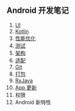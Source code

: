## Android 开发笔记

1. [UI](https://github.com/hgncxzy/AndroidNote/blob/master/UI.md)
2. [Kotlin](https://github.com/hgncxzy/AndroidNote/blob/master/Kotlin.md)
3. [性能优化](https://github.com/hgncxzy/AndroidNote/blob/master/%E6%80%A7%E8%83%BD.md)
4. [测试](https://github.com/hgncxzy/AndroidNote/blob/master/%E6%B5%8B%E8%AF%95.md)
5. [架构](https://github.com/hgncxzy/AndroidNote/blob/master/%E6%9E%B6%E6%9E%84.md)
6. [适配](https://github.com/hgncxzy/AndroidNote/blob/master/%E9%80%82%E9%85%8D.md)
7. [Git ](https://github.com/hgncxzy/AndroidNote/blob/master/Git.md)
8. [打包](https://github.com/hgncxzy/AndroidNote/blob/master/%E6%89%93%E5%8C%85.md)
9. [RxJava](https://github.com/hgncxzy/AndroidNote/blob/master/RxJava.md)
10. [App 更新](https://github.com/hgncxzy/AndroidNote/blob/master/App%E6%9B%B4%E6%96%B0.md)
11. 权限
12. Android 新特性

